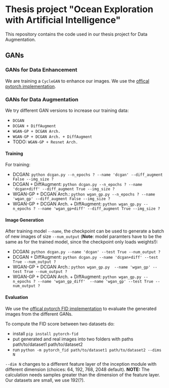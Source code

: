 # Thesis project "Ocean Exploration with Artificial Intelligence" 

This repository contains the code used in our thesis project for Data Augmentation.


## GANs 

### GANs for Data Enhancement

We are training a `CycleGAN` to enhance our images. We use the [offical pytorch implementation](https://github.com/junyanz/pytorch-CycleGAN-and-pix2pix). 

### GANs for Data Augmentation

We try different GAN versions to increase our training data:
- `DCGAN`
- `DCGAN + DiffAugment`
- `WGAN-GP + DCGAN Arch.`
- `WGAN-GP + DCGAN Arch. + DiffAugment`
- TODO: `WGAN-GP + Resnet Arch.`

#### Training 
For training: 
- DCGAN: `python dcgan.py --n_epochs ? --name 'dcgan' --diff_augment False --img_size ?`
- DCGAN + DiffAugment: `python dcgan.py --n_epochs ? --name 'dcgan+diff' --diff_augment True --img_size ?`
- WGAN-GP + DCGAN Arch.: `python wgan_gp.py --n_epochs ? --name 'wgan_gp' --diff_augment False --img_size ?`
- WGAN-GP + DCGAN Arch. + DiffAugment: `python wgan_gp.py --n_epochs ? --name 'wgan_gp+diff' --diff_augment True --img_size ?`

#### Image Generation

After training model `--name`,  the checkpoint can be used to generate a batch of new images of size `--num_output`
(**Note**: model paramters have to be the same as for the trained model, since the checkpoint only loads weights!): 

- DCGAN: `python dcgan.py --name 'dcgan' --test True --num_output ? `
- DCGAN + DiffAugment: `python dcgan.py --name 'dcgan+diff' --test True --num_output ? `
- WGAN-GP + DCGAN Arch.: `python wgan_gp.py  --name 'wgan_gp' --test True --num_output ? `
- WGAN-GP + DCGAN Arch. + DiffAugment: `python wgan_gp.py --n_epochs ? --name 'wgan_gp_diff'  --name 'wgan_gp' --test True --num_output ? `

#### Evaluation
We use the [offical pytorch FID implementation](https://github.com/mseitzer/pytorch-fid) to evaluate the generated images from the different GANs.

To compute the FID score between two datasets do: 
- install `pip install pytorch-fid`
- put generated and real images into two folders with paths path/to/dataset1 path/to/dataset2
- run `python -m pytorch_fid path/to/dataset1 path/to/dataset2 --dims N`

`--dim N` changes to a different feature layer of the inception module with different dimension (choices: 64, 192, 768, 2048 default). **NOTE:** The calculation needs samples greater than the dimension of the feature layer. Our datasets are small, we use 192(?).




